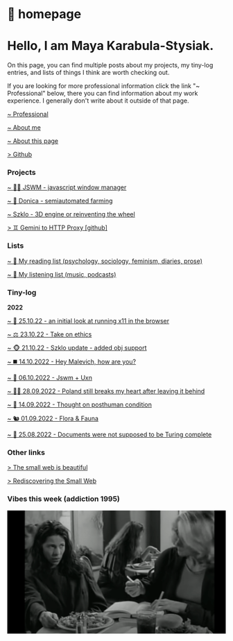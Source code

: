 # 🍁 homepage

# Hello, I am Maya Karabula-Stysiak.

On this page, you can find multiple posts about my projects, my tiny-log entries, and lists of things I think are worth checking out.

If you are looking for more professional information click the link "~ Professional" below, there you can find information about my work experience. I generally don't write about it outside of that page.

[~ Professional](professional.html)

[~ About me](about-me.html)

[~ About this page](about-this-page.html)

[> Github](https://github.com/mayakarabula)

### Projects

[~ 👩‍💻 JSWM - javascript window manager](jswm-javascript-window-manager.html)

[~ 🌱 Donica - semiautomated farming](donica-semiautomated-farming.html)

[~ Szklo - 3D engine or reinventing the wheel](szklo-3d-engine.html)

[> ♊️ Gemini to HTTP Proxy [github]](https://github.com/mayakarabula/gemini-proxy)

### Lists

[~ 📖 My reading list (psychology, sociology, feminism, diaries, prose)](reading-list.html)

[~ 🎹 My listening list (music, podcasts)](listening-list.html)

### Tiny-log

**2022**

[~ 👀 25.10.22 - an initial look at running x11 in the browser](jswm-xpra.html)

[~ ⚖️ 23.10.22 - Take on ethics](take-on-ethics.html)

[~ 🐵 21.10.22 - Szklo update - added obj support](szklo-obj.html)

[~ ◼️ 14.10.2022 - Hey Malevich, how are you?](malevich.html)

[~ 🐰 06.10.2022 - Jswm + Uxn](jswm-uxn.html)

[~ 🏳️‍⚧️ 28.09.2022 - Poland still breaks my heart after leaving it behind](poland-still-breaks-my-heart.html)

[~ 🤖 14.09.2022 - Thought on posthuman condition](posthuman-condition.html)

[~ 🐿 01.09.2022 - Flora & Fauna](flora-fauna.html)

[~ 💛 25.08.2022 - Documents were not supposed to be Turing complete](documents-were-not-supposed-to-be.html)

### Other links

[> The small web is beautiful](https://benhoyt.com/writings/the-small-web-is-beautiful/)

[> Rediscovering the Small Web](https://neustadt.fr/essays/the-small-web/)

### Vibes this week (addiction 1995)

![vibes and prayers](images/vibes.png)
